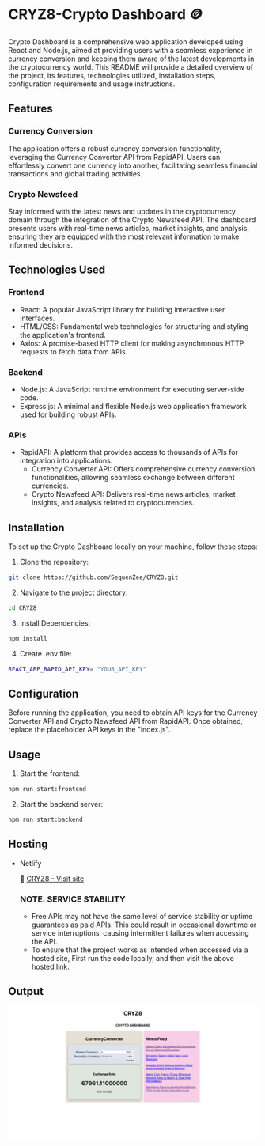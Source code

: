 # CRYZ8-Crypto Dashboard 🪙

Crypto Dashboard is a comprehensive web application developed using React and Node.js, aimed at providing users with a seamless experience in currency conversion and keeping them aware of the latest developments in the cryptocurrency world. This README will provide a detailed overview of the project, its features, technologies utilized, installation steps, configuration requirements and usage instructions.

## Features

### Currency Conversion
The application offers a robust currency conversion functionality, leveraging the Currency Converter API from RapidAPI. Users can effortlessly convert one currency into another, facilitating seamless financial transactions and global trading activities.

### Crypto Newsfeed
Stay informed with the latest news and updates in the cryptocurrency domain through the integration of the Crypto Newsfeed API. The dashboard presents users with real-time news articles, market insights, and analysis, ensuring they are equipped with the most relevant information to make informed decisions.

## Technologies Used

### Frontend
- React: A popular JavaScript library for building interactive user interfaces.
- HTML/CSS: Fundamental web technologies for structuring and styling the application's frontend.
- Axios: A promise-based HTTP client for making asynchronous HTTP requests to fetch data from APIs.

### Backend
- Node.js: A JavaScript runtime environment for executing server-side code.
- Express.js: A minimal and flexible Node.js web application framework used for building robust APIs.

### APIs
- RapidAPI: A platform that provides access to thousands of APIs for integration into applications.
    - Currency Converter API: Offers comprehensive currency conversion functionalities, allowing seamless exchange between different currencies.
    - Crypto Newsfeed API: Delivers real-time news articles, market insights, and analysis related to cryptocurrencies.

## Installation

To set up the Crypto Dashboard locally on your machine, follow these steps:

1. Clone the repository:

```bash
git clone https://github.com/SequenZee/CRYZ8.git
```

2. Navigate to the project directory:
```bash
cd CRYZ8
```

3. Install Dependencies:
```bash
npm install
```

4. Create .env file:
```bash
REACT_APP_RAPID_API_KEY= "YOUR_API_KEY"
```

## Configuration

Before running the application, you need to obtain API keys for the Currency Converter API and Crypto Newsfeed API from RapidAPI. Once obtained, replace the placeholder API keys in the "index.js".

## Usage

1. Start the frontend:
```bash
npm run start:frontend
```

2. Start the backend server:
```bash
npm run start:backend
```

## Hosting

- Netlify

  🔗  [CRYZ8 - Visit site](https://cozy-zuccutto-7d0382.netlify.app/)

  ### NOTE: SERVICE STABILITY

  - Free APIs may not have the same level of service stability or uptime guarantees as paid APIs. This could result in occasional downtime or service interruptions, causing intermittent failures when accessing the API.
  - To ensure that the project works as intended when accessed via a hosted site, First run the code locally, and then visit the above hosted link.

 
## Output

![Reference Image](img.png)


